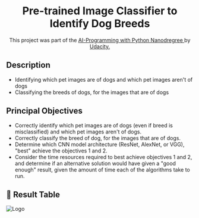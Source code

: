 
<div align='center'>

<h1>Pre-trained Image Classifier to Identify Dog Breeds </h1>

<p>This project was part of the <a href="https://www.udacity.com/course/ai-programming-python-nanodegree--nd089"> AI-Programming with Python Nanodregree </a> by <a href="https://www.udacity.com/"> Udacity.</a>
</p>
</div>

## Description

- Identifying which pet images are of dogs and which pet images aren't of dogs
- Classifying the breeds of dogs, for the images that are of dogs





## Principal Objectives

- Correctly identify which pet images are of dogs (even if breed is misclassified) and which pet images aren't of dogs.
- Correctly classify the breed of dog, for the images that are of dogs.
- Determine which CNN model architecture (ResNet, AlexNet, or VGG), "best" achieve the objectives 1 and 2.
- Consider the time resources required to best achieve objectives 1 and 2, and determine if an alternative solution would have given a "good enough" result, given the amount of time each of the algorithms take to run.


## :star2: Result Table

![Logo](https://i.postimg.cc/s2qwyVBZ/aipnd-intropythonlab-results.png)

